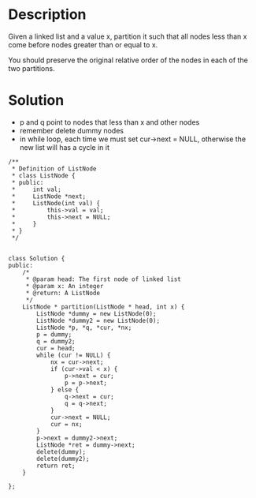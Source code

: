 # Description

Given a linked list and a value x, partition it such that all nodes less than x come before nodes greater than or equal to x.

You should preserve the original relative order of the nodes in each of the two partitions.

# Solution

- p and q point to nodes that less than x and other nodes
- remember delete dummy nodes
- in while loop, each time we must set cur->next = NULL, otherwise the new list will has a cycle in it

```
/**
 * Definition of ListNode
 * class ListNode {
 * public:
 *     int val;
 *     ListNode *next;
 *     ListNode(int val) {
 *         this->val = val;
 *         this->next = NULL;
 *     }
 * }
 */


class Solution {
public:
    /*
     * @param head: The first node of linked list
     * @param x: An integer
     * @return: A ListNode
     */
    ListNode * partition(ListNode * head, int x) {
        ListNode *dummy = new ListNode(0);
        ListNode *dummy2 = new ListNode(0);
        ListNode *p, *q, *cur, *nx;
        p = dummy;
        q = dummy2;
        cur = head;
        while (cur != NULL) {
            nx = cur->next;
            if (cur->val < x) {
                p->next = cur;
                p = p->next;
            } else {
                q->next = cur;
                q = q->next;
            }
            cur->next = NULL;
            cur = nx;
        }
        p->next = dummy2->next;
        ListNode *ret = dummy->next;
        delete(dummy);
        delete(dummy2);
        return ret;
    }

};
```
